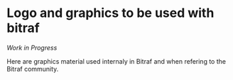# Logo and graphics to be used with bitraf
*Work in Progress*

Here are graphics material used internaly in Bitraf and when refering to the Bitraf community.

